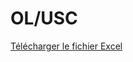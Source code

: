 <html lang="fr">
<head>
    <meta charset="UTF-8">
    <meta name="viewport" content="width=device-width, initial-scale=1.0">
</head>
<body>
    <h1>OL/USC</h1>
<a href="DATA.xlsx" download>Télécharger le fichier Excel</a>


</body>
</html>
